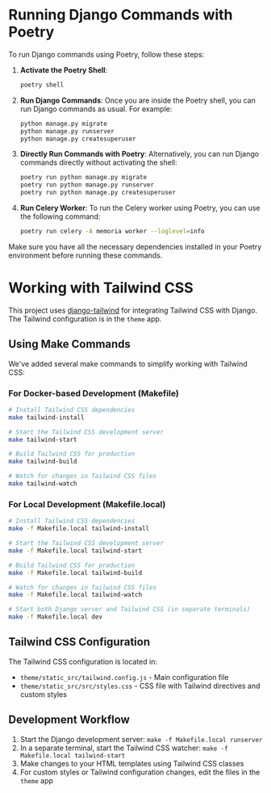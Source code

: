 # Running Django Commands with Poetry

To run Django commands using Poetry, follow these steps:

1. **Activate the Poetry Shell**:
    ```sh
    poetry shell
    ```

2. **Run Django Commands**:
    Once you are inside the Poetry shell, you can run Django commands as usual. For example:
    ```sh
    python manage.py migrate
    python manage.py runserver
    python manage.py createsuperuser
    ```

3. **Directly Run Commands with Poetry**:
    Alternatively, you can run Django commands directly without activating the shell:
    ```sh
    poetry run python manage.py migrate
    poetry run python manage.py runserver
    poetry run python manage.py createsuperuser
    ```

4. **Run Celery Worker**:
    To run the Celery worker using Poetry, you can use the following command:
    ```sh
    poetry run celery -A memoria worker --loglevel=info
    ```

Make sure you have all the necessary dependencies installed in your Poetry environment before running these commands.

# Working with Tailwind CSS

This project uses [django-tailwind](https://django-tailwind.readthedocs.io/) for integrating Tailwind CSS with Django. The Tailwind configuration is in the `theme` app.

## Using Make Commands

We've added several make commands to simplify working with Tailwind CSS:

### For Docker-based Development (Makefile)

```sh
# Install Tailwind CSS dependencies
make tailwind-install

# Start the Tailwind CSS development server
make tailwind-start

# Build Tailwind CSS for production
make tailwind-build

# Watch for changes in Tailwind CSS files
make tailwind-watch
```

### For Local Development (Makefile.local)

```sh
# Install Tailwind CSS dependencies
make -f Makefile.local tailwind-install

# Start the Tailwind CSS development server
make -f Makefile.local tailwind-start

# Build Tailwind CSS for production
make -f Makefile.local tailwind-build

# Watch for changes in Tailwind CSS files
make -f Makefile.local tailwind-watch

# Start both Django server and Tailwind CSS (in separate terminals)
make -f Makefile.local dev
```

## Tailwind CSS Configuration

The Tailwind CSS configuration is located in:
- `theme/static_src/tailwind.config.js` - Main configuration file
- `theme/static_src/src/styles.css` - CSS file with Tailwind directives and custom styles

## Development Workflow

1. Start the Django development server: `make -f Makefile.local runserver`
2. In a separate terminal, start the Tailwind CSS watcher: `make -f Makefile.local tailwind-start`
3. Make changes to your HTML templates using Tailwind CSS classes
4. For custom styles or Tailwind configuration changes, edit the files in the `theme` app